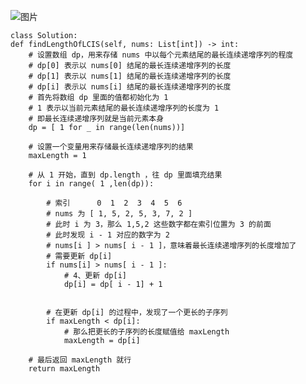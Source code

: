 ![图片](https://user-images.githubusercontent.com/38878365/186605693-fef8c822-c096-48f3-a1a8-6641af9da886.png)
    
    
       
    
    
    class Solution:
    def findLengthOfLCIS(self, nums: List[int]) -> int:
        # 设置数组 dp，用来存储 nums 中以每个元素结尾的最长连续递增序列的程度
        # dp[0] 表示以 nums[0] 结尾的最长连续递增序列的长度
        # dp[1] 表示以 nums[1] 结尾的最长连续递增序列的长度
        # dp[i] 表示以 nums[i] 结尾的最长连续递增序列的长度
        # 首先将数组 dp 里面的值都初始化为 1
        # 1 表示以当前元素结尾的最长连续递增序列的长度为 1
        # 即最长连续递增序列就是当前元素本身
        dp = [ 1 for _ in range(len(nums))]

        # 设置一个变量用来存储最长连续递增序列的结果
        maxLength = 1

        # 从 1 开始，直到 dp.length ，往 dp 里面填充结果
        for i in range( 1 ,len(dp)):

            # 索引      0  1  2  3  4  5  6
            # nums 为 [ 1, 5, 2, 5, 3, 7, 2 ]
            # 此时 i 为 3，那么 1,5,2 这些数字都在索引位置为 3 的前面
            # 此时发现 i - 1 对应的数字为 2
            # nums[i ] > nums[ i - 1 ]，意味着最长连续递增序列的长度增加了
            # 需要更新 dp[i]
            if nums[i] > nums[ i - 1 ]:
                # 4、更新 dp[i]
                dp[i] = dp[ i - 1] + 1


            # 在更新 dp[i] 的过程中，发现了一个更长的子序列
            if maxLength < dp[i]:
                # 那么把更长的子序列的长度赋值给 maxLength
                maxLength = dp[i]

        # 最后返回 maxLength 就行
        return maxLength
